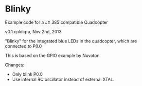 Blinky
========

Example code for a JX 385 compatible Quadcopter

v0.1 cpldcpu, Nov 2nd, 2013
	
		
"Blinky" for the integrated blue LEDs in the quadcopter, which are connected to P0.0

This is based on the GPIO example by Nuvoton
		
Changes: 
 * Only blink P0.0
 * Use internal RC oscillator instead of external XTAL.

